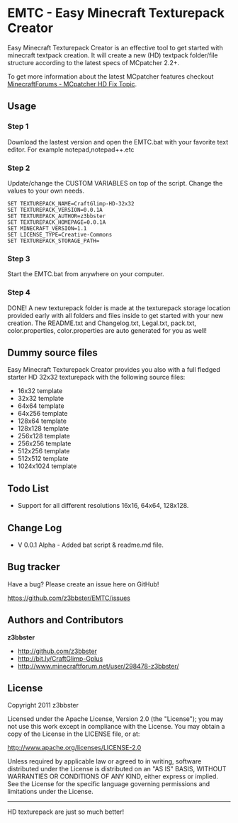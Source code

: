 EMTC - Easy Minecraft Texturepack Creator  
=================

Easy Minecraft Texturepack Creator is an effective tool to get started with minecraft textpack creation. It will create a new (HD) textpack folder/file structure according to the latest specs of MCpatcher 2.2+.

To get more information about the latest MCpatcher features checkout [MinecraftForums - MCpatcher HD Fix Topic](http://www.minecraftforum.net/topic/232701-11-12w06aupdate-128-mcpatcher-hd-fix-232-01/).

Usage
----------

### Step 1
 
Download the lastest version and open the EMTC.bat with your favorite text editor. For example notepad,notepad++.etc

### Step 2

Update/change the CUSTOM VARIABLES on top of the script. Change the values to your own needs. 

	SET TEXTUREPACK_NAME=CraftGlimp-HD-32x32
	SET TEXTUREPACK_VERSION=0.0.1A
	SET TEXTUREPACK_AUTHOR=z3bbster
	SET TEXTUREPACK_HOMEPAGE=0.0.1A
	SET MINECRAFT_VERSION=1.1
	SET LICENSE_TYPE=Creative-Commons
	SET TEXTUREPACK_STORAGE_PATH=

### Step 3

Start the EMTC.bat from anywhere on your computer.

### Step 4

DONE! A new texturepack folder is made at the texturepack storage location provided early with all folders and files inside to get started with your new creation. The README.txt and Changelog.txt, Legal.txt, pack.txt, color.properties, color.properties are auto generated for you as well!


Dummy source files
---------

Easy Minecraft Texturepack Creator provides you also with a full fledged starter HD 32x32 texturepack with the following source files:

+ 16x32 template
+ 32x32 template
+ 64x64 template
+ 64x256 template
+ 128x64 template
+ 128x128 template
+ 256x128 template
+ 256x256 template
+ 512x256 template
+ 512x512 template
+ 1024x1024 template


Todo List
---------

+ Support for all different resolutions 16x16, 64x64, 128x128.


Change Log
----------

+ V 0.0.1 Alpha - Added bat script & readme.md file.


Bug tracker
-----------

Have a bug? Please create an issue here on GitHub!

https://github.com/z3bbster/EMTC/issues


Authors and Contributors
-------

**z3bbster**

+ http://github.com/z3bbster
+ http://bit.ly/CraftGlimp-Gplus 
+ http://www.minecraftforum.net/user/298478-z3bbster/


License
---------------------

Copyright 2011 z3bbster

Licensed under the Apache License, Version 2.0 (the "License");
you may not use this work except in compliance with the License.
You may obtain a copy of the License in the LICENSE file, or at:

   http://www.apache.org/licenses/LICENSE-2.0

Unless required by applicable law or agreed to in writing, software
distributed under the License is distributed on an "AS IS" BASIS,
WITHOUT WARRANTIES OR CONDITIONS OF ANY KIND, either express or implied.
See the License for the specific language governing permissions and
limitations under the License.

* * *

HD texturepack are just so much better!